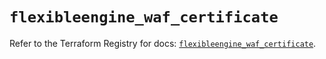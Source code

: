 # `flexibleengine_waf_certificate`

Refer to the Terraform Registry for docs: [`flexibleengine_waf_certificate`](https://registry.terraform.io/providers/flexibleenginecloud/flexibleengine/1.46.0/docs/resources/waf_certificate).
